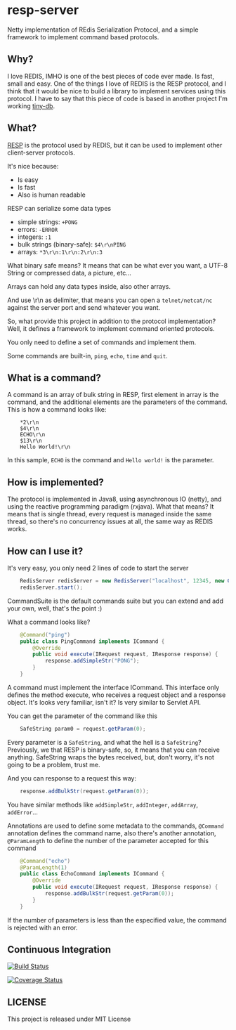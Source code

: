 # resp-server

Netty implementation of REdis Serialization Protocol, and a simple framework to implement command based protocols.

## Why?

I love REDIS, IMHO is one of the best pieces of code ever made. Is fast, small
and easy. One of the things I love of REDIS is the RESP protocol, and I think that
it would be nice to build a library to implement services using this protocol. I
have to say that this piece of code is based in another project I'm working 
[tiny-db](https://github.com/tonivade/tiny-db).

## What?

[RESP](http://redis.io/topics/protocol) is the protocol used by REDIS, but it
can be used to implement other client-server protocols.

It's nice because:

- Is easy
- Is fast
- Also is human readable

RESP can serialize some data types

- simple strings: `+PONG`
- errors: `-ERROR`
- integers: `:1`
- bulk strings (binary-safe): `$4\r\nPING`
- arrays: `*3\r\n:1\r\n:2\r\n:3`

What binary safe means? It means that can be what ever you want, a UTF-8 String
or compressed data, a picture, etc...

Arrays can hold any data types inside, also other arrays.

And use \r\n as delimiter, that means you can open a `telnet/netcat/nc` against
the server port and send whatever you want.

So, what provide this project in addition to the protocol implementation? Well,
it defines a framework to implement command oriented protocols.

You only need to define a set of commands and implement them.

Some commands are built-in, `ping`, `echo`, `time` and `quit`.

## What is a command?

A command is an array of bulk string in RESP, first element in array is the command, 
and the additional elements are the parameters of the command. This is how a command
looks like:

```
    *2\r\n
    $4\r\n
    ECHO\r\n
    $13\r\n
    Hello World!\r\n
```

In this sample, `ECHO` is the command and `Hello world!` is the parameter.

## How is implemented?

The protocol is implemented in Java8, using asynchronous IO (netty), and using the
reactive programming paradigm (rxjava). What that means? It means that is single
thread, every request is managed inside the same thread, so there's no concurrency
issues at all, the same way as REDIS works.

## How can I use it?

It's very easy, you only need 2 lines of code to start the server

```java
    RedisServer redisServer = new RedisServer("localhost", 12345, new CommandSuite());
    redisServer.start();
```

CommandSuite is the default commands suite but you can extend and add your own,
well, that's the point :)

What a command looks like?

```java
    @Command("ping")
    public class PingCommand implements ICommand {
        @Override
        public void execute(IRequest request, IResponse response) {
            response.addSimpleStr("PONG");
        }
    }
```
    
A command must implement the interface ICommand. This interface only defines
the method execute, who receives a request object and a response object. It's
looks very familiar, isn't it? Is very similar to Servlet API.

You can get the parameter of the command like this

```java
    SafeString param0 = request.getParam(0);
```
    
Every parameter is a `SafeString`, and what the hell is a `SafeString`? Previously,
we that RESP is binary-safe, so, it means that you can receive anything. SafeString
wraps the bytes received, but, don't worry, it's not going to be a problem, trust me.

And you can response to a request this way:

```java
    response.addBulkStr(request.getParam(0));
```
    
You have similar methods like `addSimpleStr`, `addInteger`, `addArray`, `addError`...

Annotations are used to define some metadata to the commands, `@Command` annotation
defines the command name, also there's another annotation, `@ParamLength` to define
the number of the parameter accepted for this command

```java
    @Command("echo")
    @ParamLength(1)
    public class EchoCommand implements ICommand {
        @Override
        public void execute(IRequest request, IResponse response) {
            response.addBulkStr(request.getParam(0));
        }
    }
```
    
If the number of parameters is less than the especified value, the command
is rejected with an error.

## Continuous Integration

[![Build Status](https://drone.io/github.com/tonivade/resp-server/status.png)](https://drone.io/github.com/tonivade/resp-server/latest)

[![Coverage Status](https://coveralls.io/repos/github/tonivade/resp-server/badge.svg?branch=develop)](https://coveralls.io/github/tonivade/resp-server?branch=develop)

## LICENSE

This project is released under MIT License
